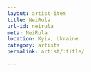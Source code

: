 ```yaml
---
layout: artist-item
title: NeiRula
url-id: neirula
meta: NeiRula
location: Kyiv, Ukraine
category: artists
permalink: artist/:title/

---
```



